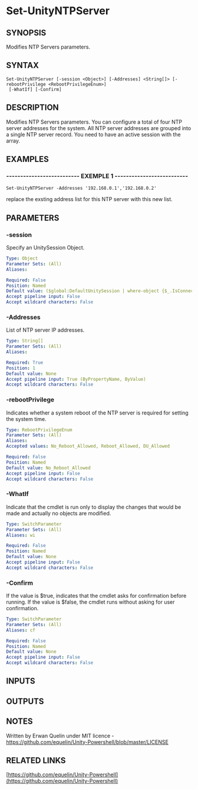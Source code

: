 # Set-UnityNTPServer

## SYNOPSIS
Modifies NTP Servers parameters.

## SYNTAX

```
Set-UnityNTPServer [-session <Object>] [-Addresses] <String[]> [-rebootPrivilege <RebootPrivilegeEnum>]
 [-WhatIf] [-Confirm]
```

## DESCRIPTION
Modifies NTP Servers parameters.
You can configure a total of four NTP server addresses for the system. 
All NTP server addresses are grouped into a single NTP server record. 
You need to have an active session with the array.

## EXAMPLES

### -------------------------- EXEMPLE 1 --------------------------
```
Set-UnityNTPServer -Addresses '192.168.0.1','192.168.0.2'
```

replace the exsting address list for this NTP server with this new list.

## PARAMETERS

### -session
Specify an UnitySession Object.

```yaml
Type: Object
Parameter Sets: (All)
Aliases: 

Required: False
Position: Named
Default value: ($global:DefaultUnitySession | where-object {$_.IsConnected -eq $true})
Accept pipeline input: False
Accept wildcard characters: False
```

### -Addresses
List of NTP server IP addresses.

```yaml
Type: String[]
Parameter Sets: (All)
Aliases: 

Required: True
Position: 1
Default value: None
Accept pipeline input: True (ByPropertyName, ByValue)
Accept wildcard characters: False
```

### -rebootPrivilege
Indicates whether a system reboot of the NTP server is required for setting the system time.

```yaml
Type: RebootPrivilegeEnum
Parameter Sets: (All)
Aliases: 
Accepted values: No_Reboot_Allowed, Reboot_Allowed, DU_Allowed

Required: False
Position: Named
Default value: No_Reboot_Allowed
Accept pipeline input: False
Accept wildcard characters: False
```

### -WhatIf
Indicate that the cmdlet is run only to display the changes that would be made and actually no objects are modified.

```yaml
Type: SwitchParameter
Parameter Sets: (All)
Aliases: wi

Required: False
Position: Named
Default value: None
Accept pipeline input: False
Accept wildcard characters: False
```

### -Confirm
If the value is $true, indicates that the cmdlet asks for confirmation before running.
If the value is $false, the cmdlet runs without asking for user confirmation.

```yaml
Type: SwitchParameter
Parameter Sets: (All)
Aliases: cf

Required: False
Position: Named
Default value: None
Accept pipeline input: False
Accept wildcard characters: False
```

## INPUTS

## OUTPUTS

## NOTES
Written by Erwan Quelin under MIT licence - https://github.com/equelin/Unity-Powershell/blob/master/LICENSE

## RELATED LINKS

[https://github.com/equelin/Unity-Powershell](https://github.com/equelin/Unity-Powershell)

